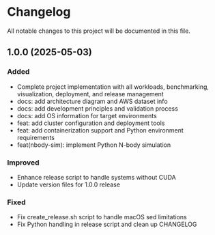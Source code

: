 # Changelog

All notable changes to this project will be documented in this file.
## 1.0.0 (2025-05-03)

### Added
- Complete project implementation with all workloads, benchmarking, visualization, deployment, and release management
- docs: add architecture diagram and AWS dataset info
- docs: add development principles and validation process
- docs: add OS information for target environments
- feat: add cluster configuration and deployment tools
- feat: add containerization support and Python environment requirements
- feat(nbody-sim): implement Python N-body simulation

### Improved
- Enhance release script to handle systems without CUDA
- Update version files for 1.0.0 release

### Fixed
- Fix create_release.sh script to handle macOS sed limitations
- Fix Python handling in release script and clean up CHANGELOG



